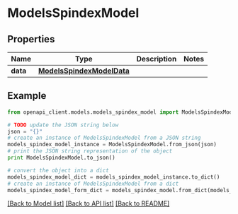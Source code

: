 # ModelsSpindexModel


## Properties

Name | Type | Description | Notes
------------ | ------------- | ------------- | -------------
**data** | [**ModelsSpindexModelData**](ModelsSpindexModelData.md) |  | 

## Example

```python
from openapi_client.models.models_spindex_model import ModelsSpindexModel

# TODO update the JSON string below
json = "{}"
# create an instance of ModelsSpindexModel from a JSON string
models_spindex_model_instance = ModelsSpindexModel.from_json(json)
# print the JSON string representation of the object
print ModelsSpindexModel.to_json()

# convert the object into a dict
models_spindex_model_dict = models_spindex_model_instance.to_dict()
# create an instance of ModelsSpindexModel from a dict
models_spindex_model_form_dict = models_spindex_model.from_dict(models_spindex_model_dict)
```
[[Back to Model list]](../README.md#documentation-for-models) [[Back to API list]](../README.md#documentation-for-api-endpoints) [[Back to README]](../README.md)


